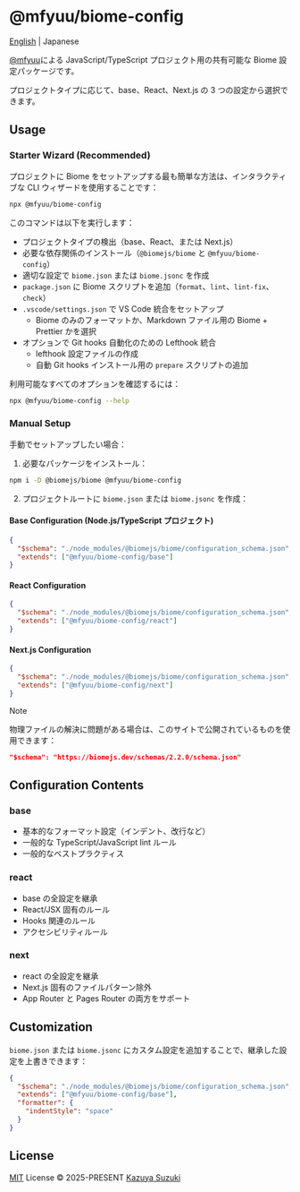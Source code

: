 # @mfyuu/biome-config

[English](./README.md) | Japanese

[@mfyuu](https://github.com/mfyuu)による JavaScript/TypeScript プロジェクト用の共有可能な Biome 設定パッケージです。

プロジェクトタイプに応じて、base、React、Next.js の 3 つの設定から選択できます。

## Usage

### Starter Wizard (Recommended)

プロジェクトに Biome をセットアップする最も簡単な方法は、インタラクティブな CLI ウィザードを使用することです：

```bash
npx @mfyuu/biome-config
```

このコマンドは以下を実行します：

- プロジェクトタイプの検出（base、React、または Next.js）
- 必要な依存関係のインストール（`@biomejs/biome` と `@mfyuu/biome-config`）
- 適切な設定で `biome.json` または `biome.jsonc` を作成
- `package.json` に Biome スクリプトを追加（`format`、`lint`、`lint-fix`、`check`）
- `.vscode/settings.json` で VS Code 統合をセットアップ
  - Biome のみのフォーマットか、Markdown ファイル用の Biome + Prettier かを選択
- オプションで Git hooks 自動化のための Lefthook 統合
  - lefthook 設定ファイルの作成
  - 自動 Git hooks インストール用の `prepare` スクリプトの追加

利用可能なすべてのオプションを確認するには：

```bash
npx @mfyuu/biome-config --help
```

### Manual Setup

手動でセットアップしたい場合：

1. 必要なパッケージをインストール：

```bash
npm i -D @biomejs/biome @mfyuu/biome-config
```

2. プロジェクトルートに `biome.json` または `biome.jsonc` を作成：

#### Base Configuration (Node.js/TypeScript プロジェクト)

```json
{
  "$schema": "./node_modules/@biomejs/biome/configuration_schema.json",
  "extends": ["@mfyuu/biome-config/base"]
}
```

#### React Configuration

```json
{
  "$schema": "./node_modules/@biomejs/biome/configuration_schema.json",
  "extends": ["@mfyuu/biome-config/react"]
}
```

#### Next.js Configuration

```json
{
  "$schema": "./node_modules/@biomejs/biome/configuration_schema.json",
  "extends": ["@mfyuu/biome-config/next"]
}
```

> [!note]
> 物理ファイルの解決に問題がある場合は、このサイトで公開されているものを使用できます：
>
> ```json
> "$schema": "https://biomejs.dev/schemas/2.2.0/schema.json"
> ```

## Configuration Contents

### base

- 基本的なフォーマット設定（インデント、改行など）
- 一般的な TypeScript/JavaScript lint ルール
- 一般的なベストプラクティス

### react

- base の全設定を継承
- React/JSX 固有のルール
- Hooks 関連のルール
- アクセシビリティルール

### next

- react の全設定を継承
- Next.js 固有のファイルパターン除外
- App Router と Pages Router の両方をサポート

## Customization

`biome.json` または `biome.jsonc` にカスタム設定を追加することで、継承した設定を上書きできます：

```json
{
  "$schema": "./node_modules/@biomejs/biome/configuration_schema.json",
  "extends": ["@mfyuu/biome-config/base"],
  "formatter": {
    "indentStyle": "space"
  }
}
```

## License

[MIT](./LICENSE) License © 2025-PRESENT [Kazuya Suzuki](https://github.com/mfyuu)
